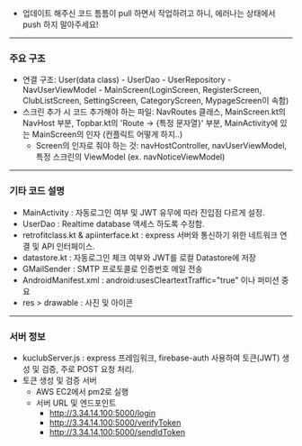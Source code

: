 - 업데이트 해주신 코드 틈틈이 pull 하면서 작업하려고 하니, 에러나는 상태에서 push 하지 말아주세요!
---
### 주요 구조
- 연결 구조: User(data class) - UserDao - UserRepository - NavUserViewModel - MainScreen(LoginScreen, RegisterScreen, ClubListScreen, SettingScreen, CategoryScreen, MypageScreen이 속함)
- 스크린 추가 시 코드 추가해야 하는 파일: NavRoutes 클래스, MainScreen.kt의 NavHost 부분, Topbar.kt의 'Route -> {특정 문자열}' 부분, MainActivity에 있는 MainScreen의 인자 (컨플릭트 어떻게 하지..)
  - Screen의 인자로 줘야 하는 것: navHostController, navUserViewModel, 특정 스크린의 ViewModel (ex. navNoticeViewModel)
---  
### 기타 코드 설명
- MainActivity : 자동로그인 여부 및 JWT 유무에 따라 진입점 다르게 설정.
- UserDao : Realtime database 액세스 하도록 수정함.
- retrofitclass.kt & apiinterface.kt : express 서버와 통신하기 위한 네트워크 연결 및 API 인터페이스.
- datastore.kt : 자동로그인 체크 여부와 JWT를 로컬 Datastore에 저장 
- GMailSender : SMTP 프로토콜로 인증번호 메일 전송
- AndroidManifest.xml : android:usesCleartextTraffic="true" 이나 퍼미션 중요
- res > drawable : 사진 및 아이콘
---
### 서버 정보
- kuclubServer.js : express 프레임워크, firebase-auth 사용하여 토큰(JWT) 생성 및 검증, 주로 POST 요청 처리.
- 토큰 생성 및 검증 서버
  - AWS EC2에서 pm2로 실행
  - 서버 URL 및 엔드포인트
    - http://3.34.14.100:5000/login
    - http://3.34.14.100:5000/verifyToken
    - http://3.34.14.100:5000/sendIdToken
